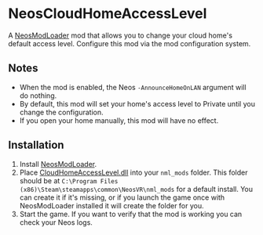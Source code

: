 # NeosCloudHomeAccessLevel

A [NeosModLoader](https://github.com/zkxs/NeosModLoader) mod that allows you to change your cloud home's default access level. Configure this mod via the mod configuration system.

## Notes
- When the mod is enabled, the Neos `-AnnounceHomeOnLAN` argument will do nothing.
- By default, this mod will set your home's access level to Private until you change the configuration.
- If you open your home manually, this mod will have no effect.

## Installation
1. Install [NeosModLoader](https://github.com/zkxs/NeosModLoader).
2. Place [CloudHomeAccessLevel.dll](https://github.com/zkxs/NeosCloudHomeAccessLevel/releases/latest/download/CloudHomeAccessLevel.dll) into your `nml_mods` folder. This folder should be at `C:\Program Files (x86)\Steam\steamapps\common\NeosVR\nml_mods` for a default install. You can create it if it's missing, or if you launch the game once with NeosModLoader installed it will create the folder for you.
3. Start the game. If you want to verify that the mod is working you can check your Neos logs.
